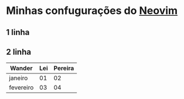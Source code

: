 # Minhas confugurações do [Neovim](https://neovim.io/)

## 1 linha

## 2 linha

| Wander | Lei | Pereira |
| --------------- | --------------- | --------------- |
| janeiro | 01 | 02 |
| fevereiro | 03 | 04 |


